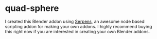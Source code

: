 # quad-sphere
I created this Blender addon using <a href="https://joshuaknauber.gumroad.com/l/serpens-b3d">Serpens</a>, an awesome node based scripting addon for making your own addons. I highly recommend buying this right now if you are interested in creating your own Blender addons.
